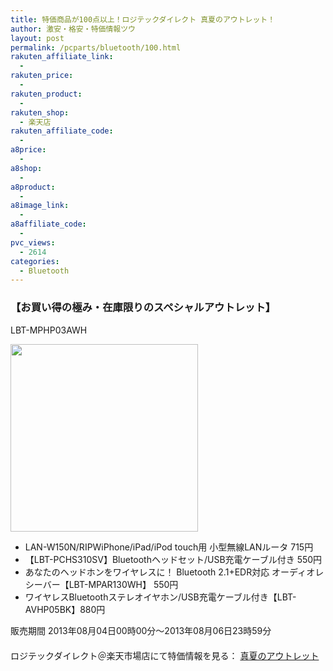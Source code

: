 ```yaml
---
title: 特価商品が100点以上！ロジテックダイレクト 真夏のアウトレット！
author: 激安・格安・特価情報ツウ
layout: post
permalink: /pcparts/bluetooth/100.html
rakuten_affiliate_link:
  - 
rakuten_price:
  - 
rakuten_product:
  - 
rakuten_shop:
  - 楽天店
rakuten_affiliate_code:
  - 
a8price:
  - 
a8shop:
  - 
a8product:
  - 
a8image_link:
  - 
a8affiliate_code:
  - 
pvc_views:
  - 2614
categories:
  - Bluetooth
---
```

### 【お買い得の極み・在庫限りのスペシャルアウトレット】  
LBT-MPHP03AWH

<div class="img-bg2 img_L">
  <a href="http://hb.afl.rakuten.co.jp/hgc/036be60e.f56749c0.03ae1481.d73d1064/?pc=http%3a%2f%2fitem.rakuten.co.jp%2flogitec%2fc%2f0000000471%2f%3fscid%3daf_link_img&m=http%3a%2f%2fm.rakuten.co.jp%2flogitec%2fn%2flbt-mphs310cbk-sale" target="_blank"><img src="http://i1.wp.com/image.rakuten.co.jp/logitec/cabinet/img59682131.jpg?w=546" border="0" style="width:300px;" title="" alt="" data-recalc-dims="1" /></a>
</div>

<!--more-->

  * LAN-W150N/RIPWiPhone/iPad/iPod touch用 小型無線LANルータ 715円
  * 【LBT-PCHS310SV】Bluetoothヘッドセット/USB充電ケーブル付き 550円
  * あなたのヘッドホンをワイヤレスに！ Bluetooth 2.1+EDR対応 オーディオレシーバー【LBT-MPAR130WH】 550円
  * ワイヤレスBluetoothステレオイヤホン/USB充電ケーブル付き【LBT-AVHP05BK】880円

販売期間 2013年08月04日00時00分～2013年08月06日23時59分  
　　  
ロジテックダイレクト＠楽天市場店にて特価情報を見る： <a href="http://hb.afl.rakuten.co.jp/hgc/036be60e.f56749c0.03ae1481.d73d1064/?pc=http%3a%2f%2fitem.rakuten.co.jp%2flogitec%2fc%2f0000000471%2f%3fscid%3daf_link_img&m=http%3a%2f%2fm.rakuten.co.jp%2flogitec%2fn%2flbt-mphs310cbk-sale" target="_blank"><span class="fs150p">真夏のアウトレット</span></a>